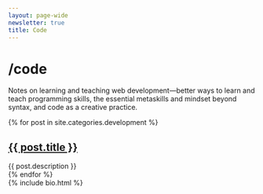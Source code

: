 ```yaml
---
layout: page-wide
newsletter: true
title: Code
---
```



<div class="mw7 center cf">

  <div class="ph3 measure">
    <h1>/code</h1>
    <p>Notes on learning and teaching web development—better ways to learn and teach programming skills, the essential metaskills and mindset beyond syntax, and code as a creative practice.</p>
  </div>

  <div>
    {% for post in site.categories.development %}
      <div class="measure ph3 post mv4">
        <h2 class="f4 mb1"><a href="{{ post.url }}">{{ post.title }}</a></h2>
        {{ post.description }}
      </div>
    {% endfor %}
  </div>

</div>

<div class="section cf">
  <div class="container-narrow">
    {% include bio.html %}
  </div>
</div>
